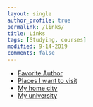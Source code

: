 ```yaml
---
layout: single
author_profile: true
permalink: /links/
title: Links
tags: [Studying, courses]
modified: 9-14-2019
comments: false
---
```



* [Favorite Author](http://en.wikipedia.org/wiki/George_Orwell)
* [Places I want to visit](http://iwanttovisit.com)
* [My home city](http://www.tehran.ir)
* [My university](http://www.iust.ac.ir)

